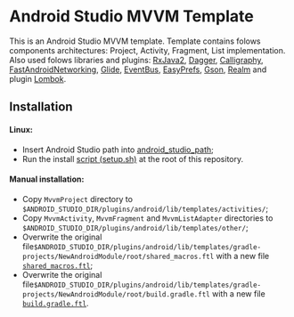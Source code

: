 # Android Studio MVVM Template

This is an Android Studio MVVM template.
Template contains folows components architectures: Project, Activity, Fragment, List implementation.
Also used folows libraries and plugins: [RxJava2](https://github.com/ReactiveX/RxJava), [Dagger](https://google.github.io/dagger/), [Calligraphy](https://github.com/chrisjenx/Calligraphy), [FastAndroidNetworking](https://github.com/amitshekhariitbhu/Fast-Android-Networking), [Glide](https://github.com/bumptech/glide), [EventBus](https://github.com/greenrobot/EventBus), [EasyPrefs](https://github.com/Pixplicity/EasyPrefs), [Gson](https://github.com/google/gson), [Realm](https://realm.io/docs/java/latest/) and plugin [Lombok](https://projectlombok.org/).

## Installation

#### Linux:
- Insert Android Studio path into [android_studio_path](android_studio_path);
- Run the install [script (setup.sh)](setup.sh) at the root of this repository.

#### Manual installation:
- Copy `MvvmProject` directory to `$ANDROID_STUDIO_DIR/plugins/android/lib/templates/activities/`;
- Copy `MvvmActivity`, `MvvmFragment` and `MvvmListAdapter` directories to `$ANDROID_STUDIO_DIR/plugins/android/lib/templates/other/`;
- Overwrite the original file`$ANDROID_STUDIO_DIR/plugins/android/lib/templates/gradle-projects/NewAndroidModule/root/shared_macros.ftl` with a new file [`shared_macros.ftl`](shared_macros.ftl);
- Overwrite the original file`$ANDROID_STUDIO_DIR/plugins/android/lib/templates/gradle-projects/NewAndroidModule/root/build.gradle.ftl` with a new file [`build.gradle.ftl`](build.gradle.ftl).

